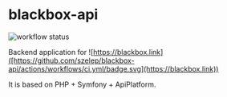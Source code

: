 # blackbox-api

![workflow status](https://github.com/szelep/blackbox-api/actions/workflows/ci.yml/badge.svg)

Backend application for ![https://blackbox.link]([https://github.com/szelep/blackbox-api/actions/workflows/ci.yml/badge.svg](https://blackbox.link))

It is based on PHP + Symfony + ApiPlatform.
